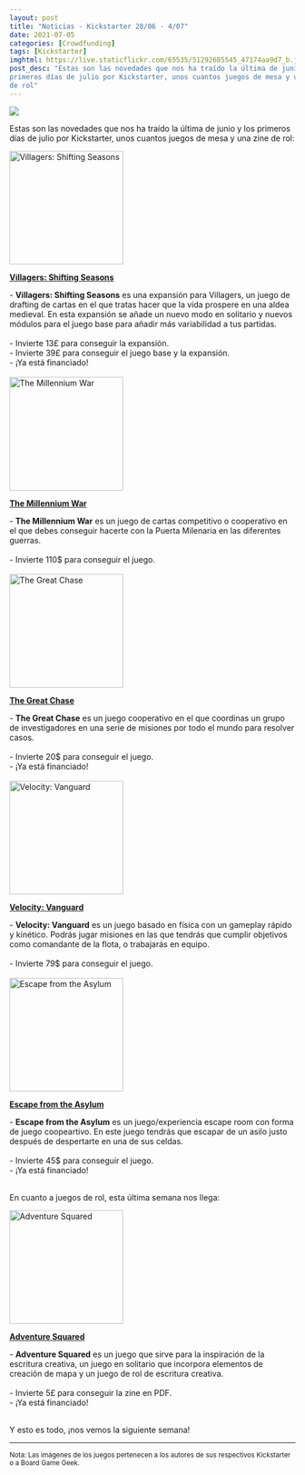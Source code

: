 ```yaml
---
layout: post
title: "Noticias - Kickstarter 28/06 - 4/07"
date: 2021-07-05
categories: [Crowdfunding]
tags: [Kickstarter]
imghtml: https://live.staticflickr.com/65535/51292685545_47174aa9d7_b.jpg
post_desc: "Estas son las novedades que nos ha traído la última de junio y los
primeros días de julio por Kickstarter, unos cuantos juegos de mesa y una zine
de rol"
---
```


![](https://live.staticflickr.com/65535/51292685545_47174aa9d7_b.jpg)

Estas son las novedades que nos ha traído la última de junio y los primeros
días de julio por Kickstarter, unos cuantos juegos de mesa y una zine de rol:

<div class="row">
    <div class="col-md-3">
        <img width="200" height="200"
            src="https://cf.geekdo-images.com/8BGmq3H1W3NOLW5-ia13fA__imagepage/img/WP6pshRb_fkakG_PwDRtK1URhWY=/fit-in/900x600/filters:no_upscale():strip_icc()/pic6205805.png"
            class="img-thumbnail" alt="Villagers: Shifting Seasons">
    </div>
    <div class="col-md-9">
        <p>
            <a target="_blank" 
                href="https://www.kickstarter.com/projects/sinisterfish/villagers-shifting-seasons?ref=mazmorreoensolitario">
            <strong>Villagers: Shifting Seasons</strong>
            </a>
        </p>
        - <strong>Villagers: Shifting Seasons</strong> es una expansión para
        Villagers, un juego de drafting de cartas en el que tratas hacer que la
        vida prospere en una aldea medieval. En esta expansión se añade un
        nuevo modo en solitario y nuevos módulos para el juego base para añadir
        más variabilidad a tus partidas.
        <br>
        <br>
	         - Invierte 13£ para conseguir la expansión.<br>
         - Invierte 39£ para conseguir el juego base y la expansión.<br>
         - ¡Ya está financiado!
    </div>
</div>
<br>

<div class="row">
    <div class="col-md-3">
        <img width="200" height="200"
            src="https://cf.geekdo-images.com/4uhILNum1pq_6TUZInqcfg__imagepage/img/R7CA8SsyJzNqo49BrikvnIMZP30=/fit-in/900x600/filters:no_upscale():strip_icc()/pic5686997.png"
            class="img-thumbnail" alt="The Millennium War">
    </div>
    <div class="col-md-9">
        <p>
            <a target="_blank" 
                href="https://www.kickstarter.com/projects/millenniumwar/the-millennium-war-moba-board-game-with-duo-modalities?ref=mazmorreoensolitario">
            <strong>The Millennium War</strong>
            </a>
        </p>
        - <strong>The Millennium War</strong> es un juego de cartas competitivo
        o cooperativo en el que debes conseguir hacerte con la Puerta Milenaria
        en las diferentes guerras.
        <br>
        <br>
	         - Invierte 110$ para conseguir el juego.<br>
    </div>
</div>
<br>

<div class="row">
    <div class="col-md-3">
        <img width="200" height="200"
            src="https://cf.geekdo-images.com/grsKUXrLN5ME7zjwI3MSWw__imagepage/img/Swy3zdv04zFX9nUj3quzzyd7Yy4=/fit-in/900x600/filters:no_upscale():strip_icc()/pic6236858.jpg"
            class="img-thumbnail" alt="The Great Chase">
    </div>
    <div class="col-md-9">
        <p>
            <a target="_blank" 
                href="https://www.kickstarter.com/projects/mlbuchman/the-great-chase?ref=mazmorreoensolitario">
            <strong>The Great Chase</strong>
            </a>
        </p>
        - <strong>The Great Chase</strong> es un juego cooperativo en el que
        coordinas un grupo de investigadores en una serie de misiones por todo
        el mundo para resolver casos.
        <br>
        <br>
	         - Invierte 20$ para conseguir el juego.<br>
         - ¡Ya está financiado!
    </div>
</div>
<br>

<div class="row">
    <div class="col-md-3">
        <img width="200" height="200"
            src="https://cf.geekdo-images.com/blc2XeGqxeKEd3MlVfyFzQ__imagepage/img/YywZ_pbHZ7pxlQxGsu088NKA9j4=/fit-in/900x600/filters:no_upscale():strip_icc()/pic5660650.jpg"
            class="img-thumbnail" alt="Velocity: Vanguard">
    </div>
    <div class="col-md-9">
        <p>
            <a target="_blank" 
                href="https://www.kickstarter.com/projects/precariousgames/velocity-vanguard-relaunch?ref=mazmorreoensolitario">
            <strong>Velocity: Vanguard</strong>
            </a>
        </p>
        - <strong>Velocity: Vanguard</strong> es un juego basado en física con
        un gameplay rápido y kinético. Podrás jugar misiones en las que tendrás
        que cumplir objetivos como comandante de la flota, o trabajarás en
        equipo. 
        <br>
        <br>
	         - Invierte 79$ para conseguir el juego.<br>
    </div>
</div>
<br>

<div class="row">
    <div class="col-md-3">
        <img width="200" height="200"
            src="https://cf.geekdo-images.com/Kc9NyAw9miL279eO-rdfKg__imagepage/img/uZv4Mnuwbp0Ucv18lIO6QSTEbos=/fit-in/900x600/filters:no_upscale():strip_icc()/pic4812522.jpg"
            class="img-thumbnail" alt="Escape from the Asylum">
    </div>
    <div class="col-md-9">
        <p>
            <a target="_blank" 
                href="https://www.kickstarter.com/projects/sleevekings/escape-from-the-asylum-1-6-player-cooperative-game?ref=mazmorreoensolitario">
            <strong>Escape from the Asylum</strong>
            </a>
        </p>
        - <strong>Escape from the Asylum</strong> es un juego/experiencia
        escape room con forma de juego coopeartivo. En este juego  tendrás que
        escapar de un asilo justo después de despertarte en una de sus celdas.
        <br>
        <br>
	         - Invierte 45$ para conseguir el juego.<br>
         - ¡Ya está financiado!
    </div>
</div>
<br>

En cuanto a juegos de rol, esta última semana nos llega:

<div class="row">
    <div class="col-md-3">
        <img width="200" height="200"
            src="https://ksr-ugc.imgix.net/assets/033/999/706/9431e39a5b6138e138f4edbb7bbadc41_original.jpg?ixlib=rb-4.0.2&crop=faces&w=1024&h=576&fit=crop&v=1624559466&auto=format&frame=1&q=92&s=17749e7e26a11328154546032261c6ca"
            class="img-thumbnail" alt="Adventure Squared">
    </div>
    <div class="col-md-9">
        <p>
            <a target="_blank" 
                href="https://www.kickstarter.com/projects/adventuresquared/adventure-squared?ref=mazmorreoensolitario">
            <strong>Adventure Squared</strong>
            </a>
        </p>
        - <strong>Adventure Squared</strong> es un juego que sirve para la
        inspiración de la escritura creativa, un juego en solitario que
        incorpora elementos de creación de mapa y un juego de rol de escritura
        creativa.
        <br>
        <br>
	         - Invierte 5£ para conseguir la zine en PDF.<br>
         - ¡Ya está financiado!
    </div>
</div>
<br>


Y esto es todo, ¡nos vemos la siguiente semana!

<hr>

<small>Nota: Las imágenes de los juegos pertenecen a los autores de sus
respectivos Kickstarter o a Board Game Geek.</small>

